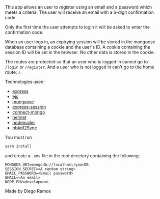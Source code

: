 This app allows an user to register using an email and a password which meets a criteria. The user will receive an email with a 6-digit confirmation code. 

Only the first time the user attempts to login it will be asked to enter the confirmation code. 

When an user logs in, an expirying session will be stored in the mongoose database containing a cookie and the user's ID. A cookie containing the session ID will be set in the browser. No other data is stored in the cookie.

The routes are protected so that an user who is logged in cannot go to `/login` or `/register`. And a user who is not logged in can't go to the home route: `/`.

Technologies used:

- [express](https://expressjs.com/)
- [ejs](https://ejs.co/)
- [mongoose](https://mongoosejs.com/)
- [express-session](https://github.com/expressjs/session)
- [connect-mongo](https://github.com/jdesboeufs/connect-mongo)
- [helmet](https://helmetjs.github.io/)
- [nodemailer](https://nodemailer.com/about/)
- [pbkdf2Sync](https://nodejs.org/api/crypto.html#crypto_crypto_pbkdf2sync_password_salt_iterations_keylen_digest)

You must run

``` sh
yarn install
```

and create a `.env` file in the root directory containing the following:

```
MONGODB_URI=mongodb://localhost/yourDB
SESSION_SECRET=<A random string>
EMAIL_PASSWORD=<Email password>
EMAIL=<An email>
NODE_ENV=development
```

Made by Diego Ramos